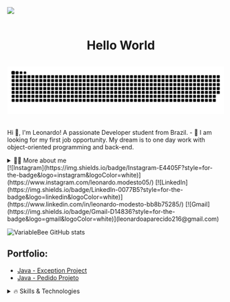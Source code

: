 
<!--divisor-->
<img src="https://user-images.githubusercontent.com/73097560/115834477-dbab4500-a447-11eb-908a-139a6edaec5c.gif">

<!--título-->
<div id="user-content-toc">
  <ul align="center">
    <summary><h1 style="display: inline-block">Hello World</h1></summary>
</div>

<!--- snake --->
<div align="center">
  <img  src="https://github.com/1999AZZAR/1999AZZAR/blob/main/resources/img/grid-snake.svg"
       alt="snake" /></a>
</div>

<br>

<!-- Presentation -->
<p>
  Hi 👋, I'm Leonardo! A passionate Developer student from Brazil.
  - 🔭 I am looking for my first job opportunity. My dream is to one day work with object-oriented programming and back-end.
</p>

<!-- Dropdown -->
<details>
  <summary>👨‍💻 More about me</summary>

  - 💬 I am 19 years old, currently living in Brazil. I have intermediary english level and have experience with SQL, Java, Spring Boot and object-oriented programming. 
  - ⚡ I enjoy reading, whether it's a good book, manga, or comics, as well as watching movies and playing games! I believe that our personal interests contribute to a more refined perception of things and problem-solving. \o/
</details>
<!-- Links -->
[![Instagram](https://img.shields.io/badge/Instagram-E4405F?style=for-the-badge&logo=instagram&logoColor=white)](https://www.instagram.com/leonardo.modesto05/)
[![LinkedIn](https://img.shields.io/badge/LinkedIn-0077B5?style=for-the-badge&logo=linkedin&logoColor=white)](https://www.linkedin.com/in/leonardo-modesto-bb8b75285/)
[![Gmail](https://img.shields.io/badge/Gmail-D14836?style=for-the-badge&logo=gmail&logoColor=white)](leonardoaparecido216@gmail.com)

<!-- GithubStats -->
![VariableBee GitHub stats](https://github-readme-stats.vercel.app/api?username=LeonardoModesto05&show_icons=true&theme=gotham)

<!-- Portfolio -->
## Portfolio:
- [Java - Exception Project]((https://github.com/LeonardoModesto05/exceptions-java))
- [Java - Pedido Projeto]([https://github.com/VariableBee/COVID_19_DASHBOARD](https://github.com/LeonardoModesto05/Pedido-Projeto))

<details>
  <summary>🔥 Skills & Technologies</summary>
  <!-- Skills: Programming Languages -->
<!-- GIF -->
<p align="left">
  <img align="center" src="https://github.com/VariableBee/VariableBee/assets/77739311/4e9f41af-6b57-49a7-b15a-74322e96b4d7" alt="Imagem">
</p>

## 🔥 Skills
<!-- Skills: Programming Languages -->
  <div style="flex-basis: 48%;">
    <h3>Programming Languages</h3>
    <img align="center" alt="Java" height="30" width="50" src="https://img.shields.io/badge/Java-ED8B00?style=for-the-badge&logo=openjdk&logoColor=white">
    <img align="center" alt="SpringBoot" src="https://img.shields.io/badge/Spring-6DB33F?style=for-the-badge&logo=spring&logoColor=white" alt="SpringBoot" width="60" height="40"/>
    <img align="center" alt="MySQL" src="https://img.shields.io/badge/MySQL-00000F?style=for-the-badge&logo=mysql&logoColor=white" alt="MySQL" width="60" height="40"/>
    <h3>Tools & Frameworks</h3>
    <img align="center" alt="Eclipse" height="30" width="40" src="https://img.shields.io/badge/Eclipse-2C2255?style=for-the-badge&logo=eclipse&logoColor=white"  alt="Eclipse" width="70" height="60"/>
    <img align="center" alt="VsCode" height="30" width="40" src="https://img.shields.io/badge/Visual_Studio_Code-0078D4?style=for-the-badge&logo=visual%20studio%20code&logoColor=white" alt = "VsCode" width="70" height="60"/>
    <img align="center" alt="Visual Studio" height="30" width="40" src="https://img.shields.io/badge/Visual_Studio-5C2D91?style=for-the-badge&logo=visual%20studio&logoColor=white" alt = "Visual Studio" width="70" height="60"/>
    
  </div>
</details>

